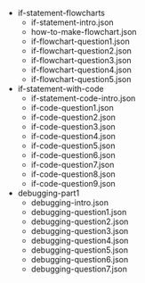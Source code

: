 - if-statement-flowcharts
	- if-statement-intro.json
	- how-to-make-flowchart.json
	- if-flowchart-question1.json
	- if-flowchart-question2.json
	- if-flowchart-question3.json
	- if-flowchart-question4.json
	- if-flowchart-question5.json
- if-statement-with-code
	- if-statement-code-intro.json
	- if-code-question1.json
	- if-code-question2.json
	- if-code-question3.json
	- if-code-question4.json
	- if-code-question5.json
	- if-code-question6.json
	- if-code-question7.json
	- if-code-question8.json
	- if-code-question9.json
- debugging-part1
	- debugging-intro.json
	- debugging-question1.json
	- debugging-question2.json
	- debugging-question3.json
	- debugging-question4.json
	- debugging-question5.json
	- debugging-question6.json
	- debugging-question7.json